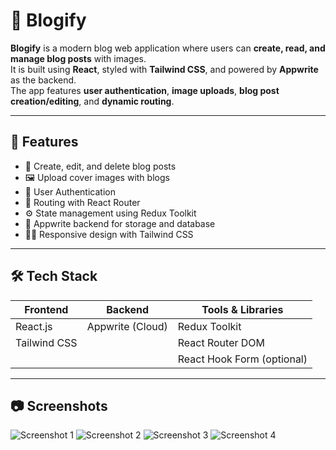 # 📖 Blogify

**Blogify** is a modern blog web application where users can **create, read, and manage blog posts** with images.  
It is built using **React**, styled with **Tailwind CSS**, and powered by **Appwrite** as the backend.  
The app features **user authentication**, **image uploads**, **blog post creation/editing**, and **dynamic routing**.

---

## 🚀 Features

- 📝 Create, edit, and delete blog posts
- 🖼 Upload cover images with blogs
- 🔐 User Authentication
- 🧭 Routing with React Router
- ⚙️ State management using Redux Toolkit
- 📁 Appwrite backend for storage and database
- 🧑‍💻 Responsive design with Tailwind CSS

---

## 🛠️ Tech Stack

| Frontend     | Backend         | Tools & Libraries        |
|--------------|------------------|---------------------------|
| React.js     | Appwrite (Cloud) | Redux Toolkit             |
| Tailwind CSS |                  | React Router DOM          |
|              |                  | React Hook Form (optional)|

---

## 📷 Screenshots

<!-- Replace these with your actual uploaded screenshots -->
![Screenshot 1](https://github.com/user-attachments/assets/5a76fb86-8ba4-4d72-b77d-64dc1cddea11)
![Screenshot 2](https://github.com/user-attachments/assets/c9f421bf-3766-4f44-a4aa-1176ea4b6326)
![Screenshot 3](https://github.com/user-attachments/assets/c54b21b1-6a27-48f3-a578-3e5eb6792c83)
![Screenshot 4](https://github.com/user-attachments/assets/33ef400d-ccfc-49a6-ab5f-929316b8f990)
